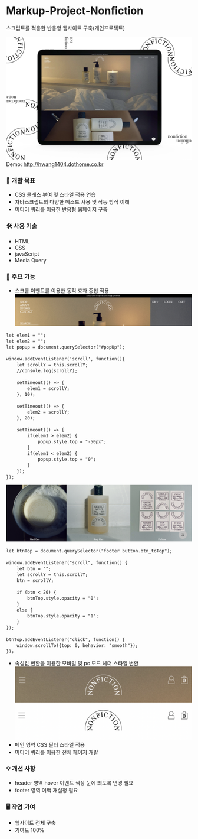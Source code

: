 # Markup-Project-Nonfiction
스크립트를 적용한 반응형 웹사이트 구축(개인프로젝트)

![목업](https://github.com/SeonJin-H/nonfiction/blob/master/nonfiction_mockup.png)
Demo: <http://hwang1404.dothome.co.kr>


### 📑 개발 목표
* CSS 클래스 부여 및 스타일 적용 연습
* 자바스크립트의 다양한 메소드 사용 및 작동 방식 이해
* 미디어 쿼리를 이용한 반응형 웹페이지 구축


### 🛠️ 사용 기술
* HTML
* CSS
* javaScript
* Media Query 


### 💎 주요 기능
* 스크롤 이벤트를 이용한 동적 효과 중첩 적용
![작동예시](https://github.com/SeonJin-H/nonfiction/blob/main/scroll01.png)
~~~
let elem1 = "";
let elem2 = "";
let popup = document.querySelector("#popUp");

window.addEventListener('scroll', function(){
    let scrollY = this.scrollY;
    //console.log(scrollY);

    setTimeout(() => {
        elem1 = scrollY;
    }, 10);

    setTimeout(() => {
        elem2 = scrollY;
    }, 20);

    setTimeout(() => {
        if(elem1 > elem2) {
            popup.style.top = "-50px";
        }
        if(elem1 < elem2) {
            popup.style.top = "0";
        }
    });
});
~~~
![작동예시](https://github.com/SeonJin-H/nonfiction/blob/main/scroll02.png)
~~~
let btnTop = document.querySelector("footer button.btn_toTop");

window.addEventListener("scroll", function() {
    let btn = "";
    let scrollY = this.scrollY;
    btn = scrollY;
    
    if (btn < 20) {
        btnTop.style.opacity = "0";
    }
    else {
        btnTop.style.opacity = "1";
    }
});

btnTop.addEventListener("click", function() {
    window.scrollTo({top: 0, behavior: "smooth"});
});
~~~

* 속성값 변환을 이용한 모바일 및 pc 모드 헤더 스타일 변환
![작동예시1](https://github.com/SeonJin-H/nonfiction/blob/main/header_c01.png)
![작동예시2](https://github.com/SeonJin-H/nonfiction/blob/main/header_c02.png)
* 메인 영역 CSS 필터 스타일 적용
* 미디어 쿼리를 이용한 전체 페이지 개발


### 💡 개선 사항
* header 영역 hover 이벤트 색상 눈에 띄도록 변경 필요
* footer 영역 여백 재설정 필요

### 🖥️ 작업 기여
* 웹사이트 전체 구축
* 기여도 100%
